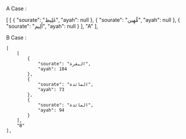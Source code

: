 A Case :

[
        [
            {
                "sourate": "غَلِيظ",
                "ayah": null
            },
            {
                "sourate": "مُّهِين",
                "ayah": null
            },
            {
                "sourate": "أَلِيم",
                "ayah": null
            }
        ],
        "A"
    ],


B Case :

    [
        [
            {
                "sourate": "البقرة",
                "ayah": 104
            },
            {
                "sourate": "المائدة",
                "ayah": 73
            },
            {
                "sourate": "المائدة",
                "ayah": 94
            }
        ],
        "B"
    ],